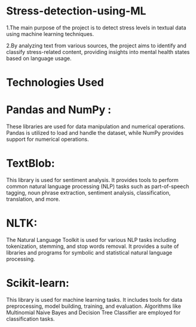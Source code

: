 # Stress-detection-using-ML
1.The main purpose of the project is to detect stress levels in textual data using machine learning techniques. 

2.By analyzing text from various sources, the project aims to identify and classify stress-related content, providing insights into mental health states based on language usage.

# Technologies Used
# Pandas and NumPy :
These libraries are used for data manipulation and numerical operations. Pandas is utilized to load and handle the dataset, while NumPy provides support for numerical operations.

# TextBlob: 
This library is used for sentiment analysis. It provides tools to perform common natural language processing (NLP) tasks such as part-of-speech tagging, noun phrase extraction, sentiment analysis, classification, translation, and more.

# NLTK:
The Natural Language Toolkit is used for various NLP tasks including tokenization, stemming, and stop words removal. It provides a suite of libraries and programs for symbolic and statistical natural language processing.

# Scikit-learn: 
This library is used for machine learning tasks. It includes tools for data preprocessing, model building, training, and evaluation. Algorithms like Multinomial Naive Bayes and Decision Tree Classifier are employed for classification tasks.
